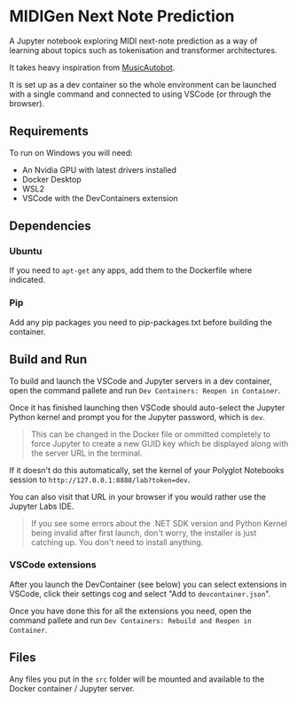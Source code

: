 # MIDIGen Next Note Prediction

A Jupyter notebook exploring MIDI next-note prediction as a way of learning about topics such as tokenisation and transformer architectures.

It takes heavy inspiration from [MusicAutobot](https://github.com/bearpelican/musicautobot/tree/master).

It is set up as a dev container so the whole environment can be launched with a single command and connected to using VSCode (or through the browser).

## Requirements
To run on Windows you will need:

- An Nvidia GPU with latest drivers installed
- Docker Desktop
- WSL2
- VSCode with the DevContainers extension

## Dependencies

### Ubuntu
If you need to `apt-get` any apps, add them to the Dockerfile where indicated.

### Pip
Add any pip packages you need to pip-packages.txt before building the container.

## Build and Run
To build and launch the VSCode and Jupyter servers in a dev container, open the command pallete and run `Dev Containers: Reopen in Container`.

Once it has finished launching then VSCode should auto-select the Jupyter Python kernel and prompt you for the Jupyter password, which is `dev`.

> This can be changed in the Docker file or ommitted completely to force Jupyter to create a new GUID key which be displayed along with the server URL in the terminal.

If it doesn't do this automatically, set the kernel of your Polyglot Notebooks session to `http://127.0.0.1:8888/lab?token=dev`.

You can also visit that URL in your browser if you would rather use the Jupyter Labs IDE.

> If you see some errors about the .NET SDK version and Python Kernel being invalid after first launch, don't worry, the installer is just catching up. You don't need to install anything.

### VSCode extensions
After you launch the DevContainer (see below) you can select extensions in VSCode, click their settings cog and select "Add to `devcontainer.json`".

Once you have done this for all the extensions you need, open the command pallete and run `Dev Containers: Rebuild and Reopen in Container`.

## Files
Any files you put in the `src` folder will be mounted and available to the Docker container / Jupyter server.